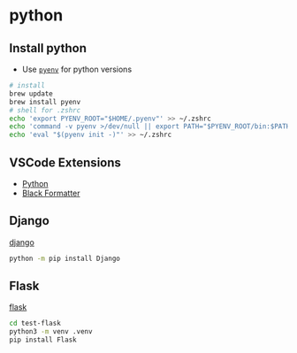 # python

## Install python

- Use [`pyenv`](https://github.com/pyenv/pyenv) for python versions

```bash
# install
brew update
brew install pyenv
# shell for .zshrc
echo 'export PYENV_ROOT="$HOME/.pyenv"' >> ~/.zshrc
echo 'command -v pyenv >/dev/null || export PATH="$PYENV_ROOT/bin:$PATH"' >> ~/.zshrc
echo 'eval "$(pyenv init -)"' >> ~/.zshrc
```

## VSCode Extensions

- [Python](https://marketplace.visualstudio.com/items?itemName=ms-python.python)
- [Black Formatter](https://marketplace.visualstudio.com/items?itemName=ms-python.black-formatter)

## Django

[django](https://www.djangoproject.com/)

```bash
python -m pip install Django
```

## Flask

[flask](https://flask.palletsprojects.com/)

```bash
cd test-flask
python3 -m venv .venv
pip install Flask
```
